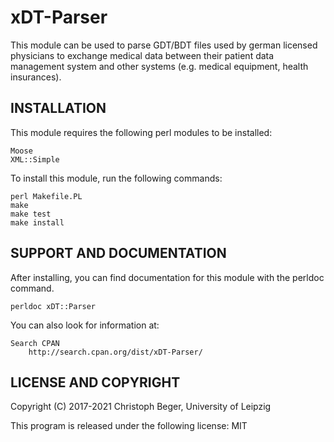 # xDT-Parser

This module can be used to parse GDT/BDT files used by german licensed physicians
to exchange medical data between their patient data management system and other systems
(e.g. medical equipment, health insurances). 


## INSTALLATION

This module requires the following perl modules to be installed:

    Moose
    XML::Simple

To install this module, run the following commands:

	perl Makefile.PL
	make
	make test
	make install

## SUPPORT AND DOCUMENTATION

After installing, you can find documentation for this module with the
perldoc command.

    perldoc xDT::Parser

You can also look for information at:

    Search CPAN
        http://search.cpan.org/dist/xDT-Parser/


## LICENSE AND COPYRIGHT

Copyright (C) 2017-2021 Christoph Beger, University of Leipzig

This program is released under the following license: MIT
